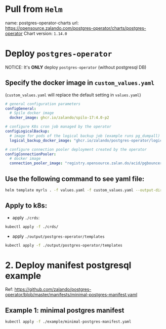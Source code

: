# Pull from `Helm`
name: postgres-operator-charts
url: https://opensource.zalando.com/postgres-operator/charts/postgres-operator
Chart version: `1.14.0`

# Deploy `postgres-operator`
NOTICE: It's **ONLY** deploy `postgres-operator` (without postgresql DB)

## Specify the docker image in `custom_values.yaml`
(`custom_values.yaml` will replace the default setting in `values.yaml`)
```yaml
# general configuration parameters
configGeneral:
  # Spilo docker image
  docker_image: ghcr.io/zalando/spilo-17:4.0-p2

# configure K8s cron job managed by the operator
configLogicalBackup:
  # image for pods of the logical backup job (example runs pg_dumpall)
  logical_backup_docker_image: "ghcr.io/zalando/postgres-operator/logical-backup:v1.13.0"

# configure connection pooler deployment created by the operator
configConnectionPooler:
  # docker image
  connection_pooler_image: "registry.opensource.zalan.do/acid/pgbouncer:master-32"
```

## Use the following command to see yaml file:
```bash
helm template myrls . -f values.yaml -f custom_values.yaml --output-dir ./output -n fdcrpa
```

## Apply to k8s:
- apply `./crds`:
```bash
kubectl apply -f ./crds/
```

- apply `./output/postgres-operator/templates`
```bash
kubectl apply -f ./output/postgres-operator/templates
```

# 2. Deploy manifest postgresql example
Ref: https://github.com/zalando/postgres-operator/blob/master/manifests/minimal-postgres-manifest.yaml

## Example 1: minimal postgres manifest
```bash
kubectl apply -f ./example/minimal-postgres-manifest.yaml
```